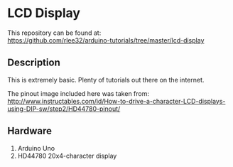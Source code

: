 # LCD Display

This repository can be found at:  
https://github.com/rlee32/arduino-tutorials/tree/master/lcd-display  

## Description

This is extremely basic. Plenty of tutorials out there on the internet.  

The pinout image included here was taken from:  
http://www.instructables.com/id/How-to-drive-a-character-LCD-displays-using-DIP-sw/step2/HD44780-pinout/  

## Hardware  
1. Arduino Uno  
2. HD44780 20x4-character display  


